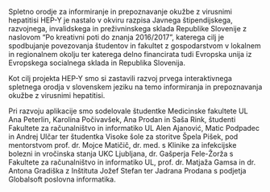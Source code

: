 Spletno orodje za informiranje in prepoznavanje okužbe z virusnimi hepatitisi HEP-Y je nastalo v okviru razpisa Javnega štipendijskega, razvojnega, invalidskega in preživninskega sklada Republike Slovenije z naslovom “Po kreativni poti do znanja 2016/2017”, katerega cilj je spodbujanje povezovanja študentov in fakultet z gospodarstvom v lokalnem in regionalnem okolju ter katerega delno financirata tudi Evropska unija iz Evropskega socialnega sklada in Republika Slovenija.

Kot cilj projekta HEP-Y smo si zastavili razvoj prvega interaktivnega spletnega orodja v slovenskem jeziku na temo informiranja in prepoznavanja okužbe z virusnimi hepatitisi.

Pri razvoju aplikacije smo sodelovale študentke Medicinske fakultete UL Ana Peterlin, Karolina Počivavšek, Ana Prodan in Saša Rink, študenti Fakultete za računalništvo in informatiko UL Alen Ajanović, Matic Podpadec in Andrej Ulčar ter študentka Visoke šole za storitve Špela Pišek, pod mentorstvom prof. dr. Mojce Matičič, dr. med. s Klinike za infekcijske bolezni in vročinska stanja UKC Ljubljana, dr. Gašperja Fele-Žorža s Fakultete za računalništvo in informatiko UL, prof. dr. Matjaža Gamsa in dr. Antona Gradiška z Inštituta Jožef Stefan ter Jadrana Prodana s podjetja Globalsoft poslovna informatika.